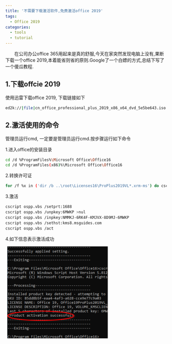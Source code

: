 ```yaml
---
title: '不需要下载激活软件,免费激活office 2019'
tags:
  - Office 2019
categories:
  - tools
  - tutorial
---
```

&emsp;&emsp;在公司办公office 365用起来是真的舒服,今天在家突然发现电脑上没有,果断下载一个office 2019,本着能省则省的原则.Google了一个白嫖的方式,总结下写了一个傻瓜教程.

 
## 1.下载offcie 2019 
使用迅雷下载office 2019, 下载链接如下
```bash
ed2k://|file|cn_office_professional_plus_2019_x86_x64_dvd_5e5be643.iso|3775004672|1E4FFA5240F21F60DC027F73F1C62FF4|/
```

## 2.激活使用的命令
管理员运行cmd, 一定要是管理员运行cmd.按步骤运行如下命令

1.进入office的安装目录
```bash
cd /d %ProgramFiles%\Microsoft Office\Office16
cd /d %ProgramFiles(x86)%\Microsoft Office\Office16
```

2.转换许可证
```bash
for /f %x in ('dir /b ..\root\Licenses16\ProPlus2019VL*.xrm-ms') do cscript ospp.vbs /inslic:"..\root\Licenses16\%x"
```

3.激活
```bash
cscript ospp.vbs /setprt:1688
cscript ospp.vbs /unpkey:6MWKP >nul
cscript ospp.vbs /inpkey:NMMKJ-6RK4F-KMJVX-8D9MJ-6MWKP
cscript ospp.vbs /sethst:kms8.msguides.com
cscript ospp.vbs /act
```

4.如下信息表示激活成功

![avatar](/assets/img/2020/10-20/2020-10-20.png)